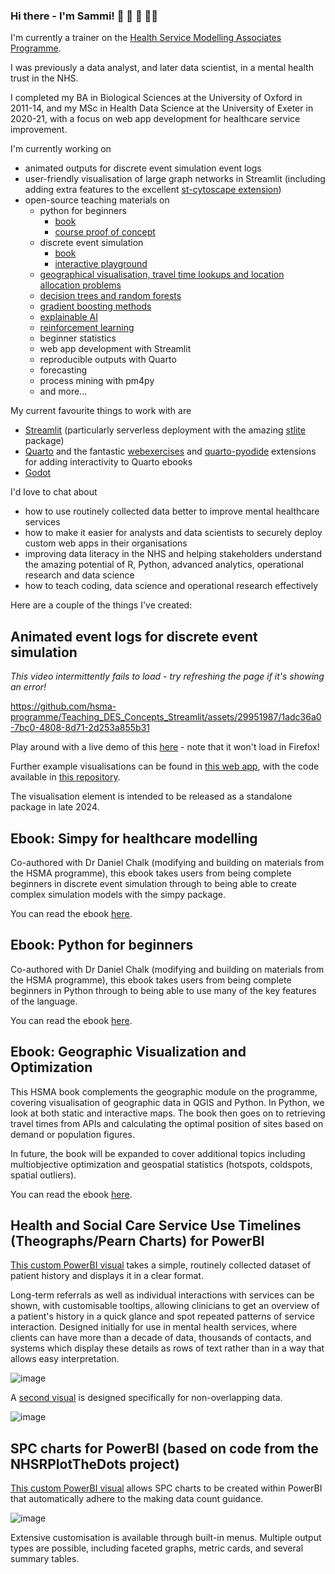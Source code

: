 ### Hi there - I'm Sammi! 🚵 🏸 🎷 👩‍💻

I'm currently a trainer on the [Health Service Modelling Associates Programme](https://github.com/hsma-programme).

I was previously a data analyst, and later data scientist, in a mental health trust in the NHS. 

I completed my BA in Biological Sciences at the University of Oxford in 2011-14, and my MSc in Health Data Science at the University of Exeter in 2020-21, with a focus on web app development for healthcare service improvement.

I'm currently working on
- animated outputs for discrete event simulation event logs
- user-friendly visualisation of large graph networks in Streamlit (including adding extra features to the excellent [st-cytoscape extension](https://github.com/Bergam0t/st-cytoscape-extra))
- open-source teaching materials on
  - python for beginners
    - [book](https://hsma-programme.github.io/hsma6_intro_to_python_book/)
    - [course proof of concept](https://bergam0t.github.io/intro_to_python_course_proof_of_concept/)
  - discrete event simulation
    - [book](https://hsma-programme.github.io/hsma6_des_book/)
    - [interactive playground](https://hsma-programme.github.io/Teaching_DES_Concepts_Streamlit/)
  - [geographical visualisation, travel time lookups and location allocation problems](https://hsma-programme.github.io/hsma6_geographic_optimisation_and_visualisation_book/intro.html)
  - [decision trees and random forests](https://github.com/hsma-programme/h6_4d_decision_trees_random_forests)
  - [gradient boosting methods](https://github.com/hsma-programme/h6_4e_boosted_trees)
  - [explainable AI](https://github.com/hsma-programme/h6_4g_explainable_ai)
  - [reinforcement learning](https://github.com/Bergam0t/ReinforcementLearningGame)
  - beginner statistics
  - web app development with Streamlit
  - reproducible outputs with Quarto
  - forecasting
  - process mining with pm4py
  - and more...   

My current favourite things to work with are
- [Streamlit](https://streamlit.io/) (particularly serverless deployment with the amazing [stlite](https://github.com/whitphx/stlite) package)
- [Quarto](https://quarto.org/) and the fantastic [webexercises](https://github.com/Bergam0t/webexercises) and [quarto-pyodide](https://github.com/coatless-quarto/pyodide) extensions for adding interactivity to Quarto ebooks
- [Godot](https://godotengine.org/) 

I'd love to chat about
- how to use routinely collected data better to improve mental healthcare services
- how to make it easier for analysts and data scientists to securely deploy custom web apps in their organisations
- improving data literacy in the NHS and helping stakeholders understand the amazing potential of R, Python, advanced analytics, operational research and data science
- how to teach coding, data science and operational research effectively

Here are a couple of the things I've created:

## Animated event logs for discrete event simulation
*This video intermittently fails to load - try refreshing the page if it's showing an error!*

https://github.com/hsma-programme/Teaching_DES_Concepts_Streamlit/assets/29951987/1adc36a0-7bc0-4808-8d71-2d253a855b31

Play around with a live demo of this [here](https://github.com/hsma-programme/Teaching_DES_Concepts_Streamlit) - note that it won't load in Firefox!

Further example visualisations can be found in [this web app](https://simpy-visualisation.streamlit.app/), with the code available in [this repository](https://github.com/hsma-programme/simpy_visualisation/tree/main/examples).

The visualisation element is intended to be released as a standalone package in late 2024.

## Ebook: Simpy for healthcare modelling

Co-authored with Dr Daniel Chalk (modifying and building on materials from the HSMA programme), this ebook takes users from being complete beginners in discrete event simulation through to being able to create complex simulation models with the simpy package.

You can read the ebook [here](https://hsma-programme.github.io/hsma6_des_book/).

## Ebook: Python for beginners

Co-authored with Dr Daniel Chalk (modifying and building on materials from the HSMA programme), this ebook takes users from being complete beginners in Python through to being able to use many of the key features of the language.

You can read the ebook [here](https://hsma-programme.github.io/hsma6_intro_to_python_book/).

## Ebook: Geographic Visualization and Optimization

This HSMA book complements the geographic module on the programme, covering visualisation of geographic data in QGIS and Python. In Python, we look at both static and interactive maps. The book then goes on to retrieving travel times from APIs and calculating the optimal position of sites based on demand or population figures. 

In future, the book will be expanded to cover additional topics including multiobjective optimization and geospatial statistics (hotspots, coldspots, spatial outliers). 

You can read the ebook [here](https://hsma-programme.github.io/hsma6_geographic_optimisation_and_visualisation_book/intro.html).

## Health and Social Care Service Use Timelines (Theographs/Pearn Charts) for PowerBI
[This custom PowerBI visual](https://github.com/Bergam0t/community_service_timelines) takes a simple, routinely collected dataset of patient history and displays it in a clear format. 

Long-term referrals as well as individual interactions with services can be shown, with customisable tooltips, allowing clinicians to get an overview of a patient's history in a quick glance and spot repeated patterns of service interaction. Designed initially for use in mental health services, where clients can have more than a decade of data, thousands of contacts, and systems which display these details as rows of text rather than in a way that allows easy interpretation.

![image](https://github.com/Bergam0t/Bergam0t/assets/29951987/d8434477-7ea3-4043-93b8-7bb8ab5d98c7)

A [second visual](https://github.com/Bergam0t/inpatient_timelines) is designed specifically for non-overlapping data.

![image](https://github.com/Bergam0t/Bergam0t/assets/29951987/7623cde5-cc5c-4572-a856-db0c569ce94e)


## SPC charts for PowerBI (based on code from the NHSRPlotTheDots project)
[This custom PowerBI visual](https://github.com/Bergam0t/nhs_ptd_power_bi) allows SPC charts to be created within PowerBI that automatically adhere to the making data count guidance. 

![image](https://github.com/Bergam0t/Bergam0t/assets/29951987/9400203f-927c-471e-b56c-179576ae931a)

Extensive customisation is available through built-in menus. 
Multiple output types are possible, including faceted graphs, metric cards, and several summary tables.
